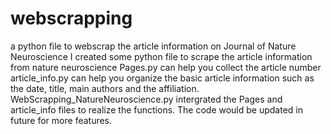 # webscrapping
a python file to webscrap the article information on Journal of Nature Neuroscience
I created some python file to scrape the article information from nature neuroscience
Pages.py can help you collect the article number
article_info.py can help you organize the basic article information such as the date, title, main authors and the affiliation.
WebScrapping_NatureNeuroscience.py intergrated the Pages and article_info files to realize the functions.
The code would be updated in future for more features.
